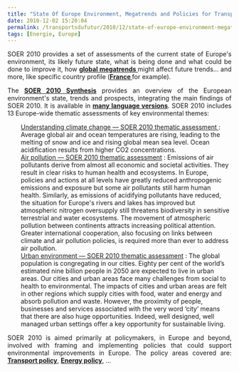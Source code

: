 ```yaml
---
title: "State Of Europe Environment, Megatrends and Policies for Transportation"
date: 2010-12-02 15:20:04
permalink: /transportsdufutur/2010/12/state-of-europe-environment-megatrends-and-policies-for-transportation.html
tags: [Energie, Europe]
---
```


<p style="text-align: justify">SOER 2010 provides a set of assessments of the current state of Europe's environment, its likely future state, what is being done and what could be done to improve it, how <strong><a href="http://www.eea.europa.eu/soer/europe-and-the-world/megatrends" target="_blank">global megatrends </a></strong>might affect future trends… and more, like specific country profile (<strong><a href="http://www.eea.europa.eu/soer/countries/fr#c6=CommonalityReport&c6=FlexibilityReport&c12=all&c5=" target="_blank">France </a></strong>for example).</p> <p style="text-align: justify">The <strong><a href="http://www.eea.europa.eu/soer/synthesis/synthesis" target="_blank">SOER 2010 Synthesis</a></strong> provides an overview of the European environment's state, trends and prospects, integrating the main findings of SOER 2010. It is available in <strong><a href="http://www.eea.europa.eu/soer/synthesis/translations" target="_blank">many language versions</a></strong>. SOER 2010 includes 13 Europe-wide thematic assessments of key environmental themes: </p>  <!--more-->   <dt style="padding-left: 30px"><a href="http://www.eea.europa.eu/soer/europe/understanding-climate-change">Understanding climate change — SOER 2010 thematic assessment </a>: Average global air and ocean temperatures are rising, leading to the melting of snow and ice and rising global mean sea level. Ocean acidification results from higher CO2 concentrations. </dt><dt style="padding-left: 30px"></dt><dt style="padding-left: 30px"><a href="http://www.eea.europa.eu/soer/europe/air-pollution">Air pollution — SOER 2010 thematic assessment</a> : Emissions of air pollutants derive from almost all economic and societal activities. They result in clear risks to human health and ecosystems. In Europe, policies and actions at all levels have greatly reduced anthropogenic emissions and exposure but some air pollutants still harm human health. Similarly, as emissions of acidifying pollutants have reduced, the situation for Europe's rivers and lakes has improved but atmospheric nitrogen oversupply still threatens biodiversity in sensitive terrestrial and water ecosystems. The movement of atmospheric pollution between continents attracts increasing political attention. Greater international cooperation, also focusing on links between climate and air pollution policies, is required more than ever to address air pollution. </dt><dt style="padding-left: 30px"></dt><dt style="padding-left: 30px"><a href="http://www.eea.europa.eu/soer/europe/urban-environment">Urban environment — SOER 2010 thematic assessment</a> : The global population is congregating in our cities. Eighty per cent of the world’s estimated nine billion people in 2050 are expected to live in urban areas. Our cities and urban areas face many challenges from social to health to environmental. The impacts of cities and urban areas are felt in other regions which supply cities with food, water and energy and absorb pollution and waste. However, the proximity of people, businesses and services associated with the very word ‘city’ means that there are also huge opportunities. Indeed, well designed, well managed urban settings offer a key opportunity for sustainable living. </dt> <p style="text-align: justify">SOER 2010 is aimed primarily at policymakers, in Europe and beyond, involved with framing and implementing policies that could support environmental improvements in Europe. The policy areas covered are: <strong><a href="http://www.eea.europa.eu/soer/policy-makers/transport-policy" target="_blank">Transport policy</a></strong>, <strong><a href="http://www.eea.europa.eu/soer/policy-makers/energy-policy" target="_blank">Energy policy</a></strong>, ...</p>
